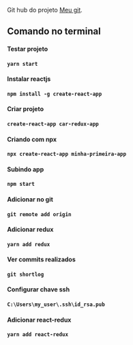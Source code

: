 Git hub do projeto [Meu git](https://github.com/ederpbj/car-redux-app).

## Comando no terminal

#### Testar projeto
#### `yarn start`

#### Instalar reactjs
#### `npm install -g create-react-app`

#### Criar projeto
#### `create-react-app car-redux-app`

#### Criando com npx
#### `npx create-react-app minha-primeira-app`

#### Subindo app
#### `npm start`

#### Adicionar no git
#### `git remote add origin`

#### Adicionar redux
#### `yarn add redux`

#### Ver commits realizados
#### `git shortlog`

#### Configurar chave ssh
#### `C:\Users\my_user\.ssh\id_rsa.pub`

#### Adicionar react-redux
#### `yarn add react-redux`

